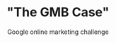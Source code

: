 ---
title      : '"The GMB Case"'
title_long : 'Google online marketing challenge'
subtitle   : 'Google online marketing challenge'
description: 'Ontdek hoe GMB studenten een online reclamecampagne opstellen om hoger in de zoekresultaten van Google te scoren.'
button     : 'Bekijk dit nu'
uri        : '/stories/gmb-case'
order      : 2
active     : true
---